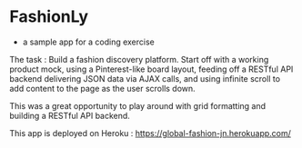 # FashionLy 
- a sample app for a coding exercise 

The task : 
	Build a fashion discovery platform. Start off with a working product mock, using a Pinterest-like board layout, feeding off a RESTful API backend delivering JSON data via AJAX calls, and using infinite scroll to add content to the page as the user scrolls down.

This was a great opportunity to play around with grid formatting and building a RESTful API backend. 

This app is deployed on Heroku : https://global-fashion-jn.herokuapp.com/
